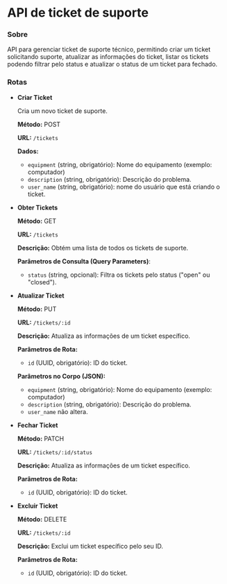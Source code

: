 # API de ticket de suporte

### Sobre

API para gerenciar ticket de suporte técnico, permitindo criar um ticket solicitando suporte, atualizar as informações do ticket, listar os tickets podendo filtrar pelo status e atualizar o status de um ticket para fechado.

### Rotas

- **Criar Ticket**
    
    Cria um novo ticket de suporte.
    
    **Método:** POST
    
    **URL:** `/tickets`
    
    **Dados:**
    
    - `equipment` (string, obrigatório): Nome do equipamento (exemplo: computador)
    - `description` (string, obrigatório): Descrição do problema.
    - `user_name` (string, obrigatório): nome do usuário que está criando o ticket.
- **Obter Tickets**
    
    **Método:** GET
    
    **URL:** `/tickets`
    
    **Descrição:** Obtém uma lista de todos os tickets de suporte.
    
    **Parâmetros de Consulta (Query Parameters)**:
    
    - `status` (string, opcional): Filtra os tickets pelo status ("open" ou "closed").
- **Atualizar Ticket**
    
    **Método:** PUT
    
    **URL:** `/tickets/:id`
    
    **Descrição:** Atualiza as informações de um ticket específico.
    
    **Parâmetros de Rota:**
    
    - `id` (UUID, obrigatório): ID do ticket.
    
    **Parâmetros no Corpo (JSON):**
    
    - `equipment` (string, obrigatório): Nome do equipamento (exemplo: computador)
    - `description` (string, obrigatório): Descrição do problema.
    - `user_name` não altera.
- **Fechar Ticket**
    
    **Método:** PATCH
    
    **URL:** `/tickets/:id/status`
    
    **Descrição:** Atualiza as informações de um ticket específico.
    
    **Parâmetros de Rota:**
    
    - `id` (UUID, obrigatório): ID do ticket.
- **Excluir Ticket**
    
    **Método:** DELETE
    
    **URL:** `/tickets/:id`
    
    **Descrição:** Exclui um ticket específico pelo seu ID.
    
    **Parâmetros de Rota:**
    
    - `id` (UUID, obrigatório): ID do ticket.
